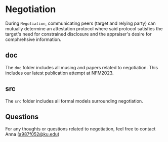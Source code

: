 # Negotiation

During `Negotiation`, communicating peers (target and relying party) can mutually determine an attestation protocol where said protocol satisfies the target's need for constrained disclosure and the appraiser's desire for comphrehsive information. 


## doc

The `doc` folder includes all musing and papers related to negotiation. This includes our latest publication attempt at NFM2023. 

## src 

The `src` folder includes all formal models surrounding negotiation. 

## Questions

For any thoughts or questions related to negotiation, feel free to contact Anna (a987f052@ku.edu)
